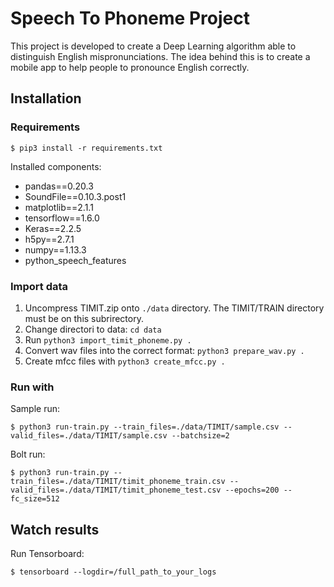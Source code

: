 # Speech To Phoneme Project

This project is developed to create a Deep Learning algorithm able to distinguish English mispronunciations. The idea behind this is to create a mobile app to help people to pronounce English correctly.

## Installation

### Requirements

    $ pip3 install -r requirements.txt 

Installed components:

- pandas==0.20.3
- SoundFile==0.10.3.post1
- matplotlib==2.1.1
- tensorflow==1.6.0
- Keras==2.2.5
- h5py==2.7.1
- numpy==1.13.3
- python_speech_features

### Import data

1. Uncompress TIMIT.zip onto `./data` directory. The TIMIT/TRAIN directory must be on this subrirectory.
2. Change directori to data: `cd data`
3. Run `python3 import_timit_phoneme.py .`
4. Convert wav files into the correct format: `python3 prepare_wav.py .`
5. Create mfcc files with `python3 create_mfcc.py .`

### Run with

Sample run:

    $ python3 run-train.py --train_files=./data/TIMIT/sample.csv --valid_files=./data/TIMIT/sample.csv --batchsize=2

Bolt run:

    $ python3 run-train.py --train_files=./data/TIMIT/timit_phoneme_train.csv --valid_files=./data/TIMIT/timit_phoneme_test.csv --epochs=200 --fc_size=512

## Watch results

Run Tensorboard:

    $ tensorboard --logdir=/full_path_to_your_logs